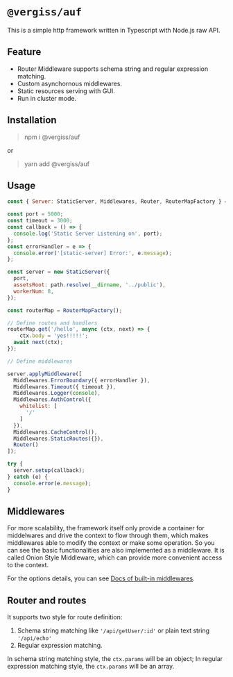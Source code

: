 # `@vergiss/auf`

This is a simple http framework written in Typescript with Node.js raw API.

## Feature

- Router Middleware supports schema string and regular expression matching.
- Custom asynchornous middlewares.
- Static resources serving with GUI.
- Run in cluster mode.

## Installation

> npm i @vergiss/auf

or 

> yarn add @vergiss/auf


## Usage

```js
const { Server: StaticServer, Middlewares, Router, RouterMapFactory } = require('@vergiss/auf');

const port = 5000;
const timeout = 3000;
const callback = () => {
  console.log('Static Server Listening on', port);
};
const errorHandler = e => {
  console.error('[static-server] Error:', e.message);
};

const server = new StaticServer({
  port,
  assetsRoot: path.resolve(__dirname, '../public'),
  workerNum: 8,
});

const routerMap = RouterMapFactory();

// Define routes and handlers
routerMap.get('/hello', async (ctx, next) => {
	ctx.body = 'yes!!!!!';
  await next(ctx);
});

// Define middlewares

server.applyMiddleware([
  Middlewares.ErrorBoundary({ errorHandler }),
  Middlewares.Timeout({ timeout }),
  Middlewares.Logger(console),
  Middlewares.AuthControl({
    whitelist: [
      '/'
    ]
  }),
  Middlewares.CacheControl(),
  Middlewares.StaticRoutes({}),
  Router()
]);

try {
  server.setup(callback);
} catch (e) {
  console.error(e.message);
}
```

## Middlewares

For more scalability, the framework itself only provide a container for middelwares and drive the context to flow through them, which makes middlewares able to modify the context or make some operation. So you can see the basic functionalities are also implemented as a middleware. It is called Onion Style Middleware, which can provide more convenient access to the context.

For the options details, you can see [Docs of built-in middlewares](!https://github.com/divasatanica/auf/blob/main/packages/middlewares/README.md).



## Router and routes

It supports two style for route definition:

1. Schema string matching like `'/api/getUser/:id'` or plain text string `'/api/echo'`
2. Regular expression matching.

In schema string matching style, the `ctx.params` will be an object; In regular expression matching style, the `ctx.params` will be an array.